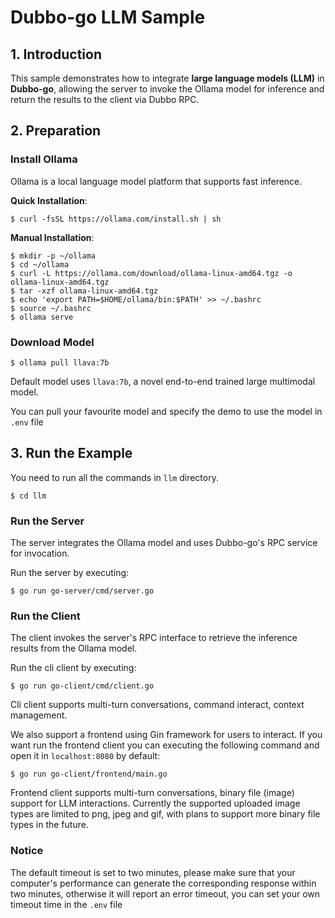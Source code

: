 # **Dubbo-go LLM Sample**

## 1. **Introduction**

This sample demonstrates how to integrate **large language models (LLM)** in **Dubbo-go**, allowing the server to invoke the Ollama model for inference and return the results to the client via Dubbo RPC.

## 2. **Preparation**

### **Install Ollama**

Ollama is a local language model platform that supports fast inference.

**Quick Installation**:

```shell
$ curl -fsSL https://ollama.com/install.sh | sh
```

**Manual Installation**:

```shell
$ mkdir -p ~/ollama
$ cd ~/ollama
$ curl -L https://ollama.com/download/ollama-linux-amd64.tgz -o ollama-linux-amd64.tgz
$ tar -xzf ollama-linux-amd64.tgz
$ echo 'export PATH=$HOME/ollama/bin:$PATH' >> ~/.bashrc
$ source ~/.bashrc
$ ollama serve
```

### **Download Model**

```shell
$ ollama pull llava:7b
```

Default model uses ```llava:7b```, a novel end-to-end trained large multimodal model.

You can pull your favourite model and specify the demo to use the model in ```.env``` file

## 3. **Run the Example**

You need to run all the commands in ```llm``` directory.

```shell
$ cd llm
```
### **Run the Server**

The server integrates the Ollama model and uses Dubbo-go's RPC service for invocation.

Run the server by executing:

```shell
$ go run go-server/cmd/server.go
```

### **Run the Client**

The client invokes the server's RPC interface to retrieve the inference results from the Ollama model.

Run the cli client by executing:

```shell
$ go run go-client/cmd/client.go
```

Cli client supports multi-turn conversations, command interact, context management.

We also support a frontend using Gin framework for users to interact. If you want run the frontend client you can executing the following command and open it in ```localhost:8080``` by default:

```shell
$ go run go-client/frontend/main.go
```

Frontend client supports multi-turn conversations, binary file (image) support for LLM interactions.
Currently the supported uploaded image types are limited to png, jpeg and gif, with plans to support more binary file types in the future.

### **Notice**

The default timeout is set to two minutes, please make sure that your computer's performance can generate the corresponding response within two minutes, otherwise it will report an error timeout, you can set your own timeout time in the ```.env``` file
